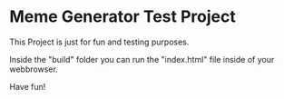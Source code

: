 # Meme Generator Test Project

This Project is just for fun and testing purposes.

Inside the "build" folder you can run the "index.html" file inside of your webbrowser.

Have fun!
